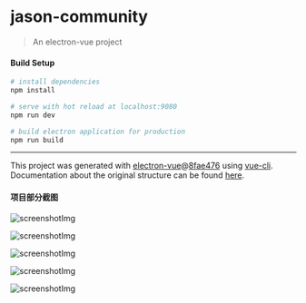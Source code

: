 # jason-community

> An electron-vue project

#### Build Setup

``` bash
# install dependencies
npm install

# serve with hot reload at localhost:9080
npm run dev

# build electron application for production
npm run build


```

---

This project was generated with [electron-vue](https://github.com/SimulatedGREG/electron-vue)@[8fae476](https://github.com/SimulatedGREG/electron-vue/tree/8fae4763e9d225d3691b627e83b9e09b56f6c935) using [vue-cli](https://github.com/vuejs/vue-cli). Documentation about the original structure can be found [here](https://simulatedgreg.gitbooks.io/electron-vue/content/index.html).



#### 项目部分截图
![screenshotImg](https://github.com/Jason9708/hdgc_Social/tree/master/src/renderer/assets/screenshotImg/1.png)

![screenshotImg](https://github.com/Jason9708/hdgc_Social/tree/master/src/renderer/assets/screenshotImg/2.png)

![screenshotImg](https://github.com/Jason9708/hdgc_Social/tree/master/src/renderer/assets/screenshotImg/3.png)

![screenshotImg](https://github.com/Jason9708/hdgc_Social/tree/master/src/renderer/assets/screenshotImg/4.png)

![screenshotImg](https://github.com/Jason9708/hdgc_Social/tree/master/src/renderer/assets/screenshotImg/5.png)

